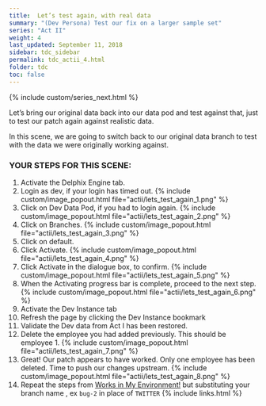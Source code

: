 ```yaml
---
title:  Let’s test again, with real data
summary: "(Dev Persona) Test our fix on a larger sample set"
series: "Act II"
weight: 4
last_updated: September 11, 2018
sidebar: tdc_sidebar
permalink: tdc_actii_4.html
folder: tdc
toc: false
---
```

<!-- {% include custom/series.html %} -->
{% include custom/series_next.html %}

Let’s bring our original data back into our data pod and test against that, just to test our patch again against realistic data.

In this scene, we are going to switch back to our original data branch to test with the data we were originally working against.

### YOUR STEPS FOR THIS SCENE:

1. Activate the Delphix Engine tab.
2. Login as dev, if your login has timed out.
   {% include custom/image_popout.html file="actii/lets_test_again_1.png" %}
3. Click on Dev Data Pod, if you had to login again.
   {% include custom/image_popout.html file="actii/lets_test_again_2.png" %}
4. Click on Branches.
   {% include custom/image_popout.html file="actii/lets_test_again_3.png" %}
5. Click on default.
6. Click Activate.
   {% include custom/image_popout.html file="actii/lets_test_again_4.png" %}
7. Click Activate in the dialogue box, to confirm.
   {% include custom/image_popout.html file="actii/lets_test_again_5.png" %}
8. When the Activating progress bar is complete, proceed to the next step.
   {% include custom/image_popout.html file="actii/lets_test_again_6.png" %}
9. Activate the Dev Instance tab
10. Refresh the page by clicking the Dev Instance bookmark
11. Validate the Dev data from Act I has been restored. 
12. Delete the employee you had added previously. This should be employee 1.
    {% include custom/image_popout.html file="actii/lets_test_again_7.png" %}
13. Great! Our patch appears to have worked. Only one employee has been deleted. Time to push our changes upstream.
    {% include custom/image_popout.html file="actii/lets_test_again_8.png" %}
14. Repeat the steps from [Works in My Environment!](tdc_acti_9.html) but substituting your branch name , ex `bug-2` in place of `TWITTER`
{% include links.html %}

